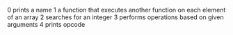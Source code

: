 0 prints a name
1 a function that executes another function on each element of an array
2 searches for an integer
3 performs operations based on given arguments
4 prints opcode